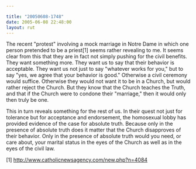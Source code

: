 ```yaml
---

title: "20050608-1748"
date: 2005-06-08 22:48:00
layout: rut
---
```


<p>The recent "protest" involving a mock marriage in Notre Dame in
which one person pretended to be a priest[1] seems rather revealing
to me.  It seems clear from this that they are in fact not simply
pushing for the civil benefits.  They want something more.  They want
us to say that their behavior is acceptable.  They want us not just
to say "whatever works for you," but to say "yes, we agree that
your behavior is good."  Otherwise a civil ceremony would suffice.
Otherwise they would not want it to be in a Church, but would rather
reject the Church.  But they know that the Church teaches the Truth,
and that if the Church were to condone their "marriage," then it
would only then truly be one.</p>

<p>This in turn reveals something for the rest of us.  In their
quest not just for tolerance but for acceptance and endorsement,
the homosexual lobby has provided evidence of the case for absolute
truth.  Because only in the presence of absolute truth does it
matter that the Church disapproves of their behavior.  Only in
the presence of absolute truth would you need, or care about, your
marital status in the eyes of the Church as well as in the eyes of
the civil law.</p>

[1] http://www.catholicnewsagency.com/new.php?n=4084

